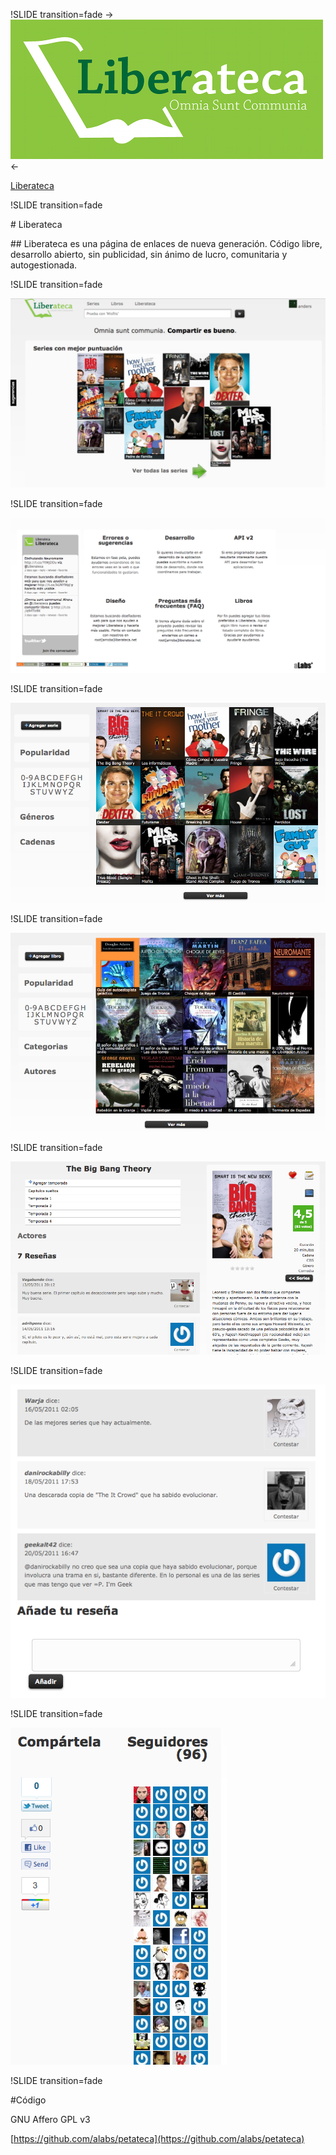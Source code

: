 !SLIDE transition=fade
-> [ ![Liberateca](logo.png) ](http://liberateca.net/) <-

[Liberateca](http://liberateca.net/)

!SLIDE transition=fade

# Liberateca

## Liberateca es una página de enlaces de nueva generación. Código libre, desarrollo abierto, sin publicidad, sin ánimo de lucro, comunitaria y autogestionada. 

!SLIDE transition=fade

![Liberateca](screen_index01.png)

!SLIDE transition=fade

![Liberateca](screen_index02.png)

!SLIDE transition=fade

![Liberateca](screen_series.png)

!SLIDE transition=fade

![Liberateca](screen_books.png)

!SLIDE transition=fade

![Liberateca](screen_serie.png)

!SLIDE transition=fade

![Liberateca](screen_comments.png) 

!SLIDE transition=fade

![Liberateca](screen_social.png)

!SLIDE transition=fade

#Código 

GNU Affero GPL v3

[https://github.com/alabs/petateca](https://github.com/alabs/petateca)

